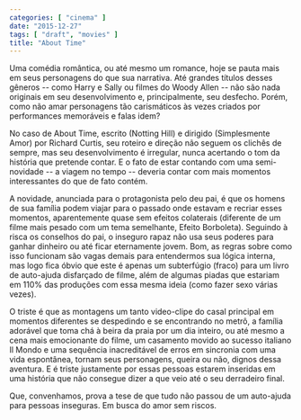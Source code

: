```yaml
---
categories: [ "cinema" ]
date: "2015-12-27"
tags: [ "draft", "movies" ]
title: "About Time"
---
```

Uma comédia romântica, ou até mesmo um romance, hoje se pauta mais
em seus personagens do que sua narrativa. Até grandes títulos desses
gêneros -- como Harry e Sally ou filmes do Woody Allen -- não são nada
originais em seu desenvolvimento e, principalmente, seu desfecho. Porém,
como não amar personagens tão carismáticos às vezes criados por
performances memoráveis e falas idem?

No caso de About Time, escrito (Notting Hill) e dirigido (Simplesmente
Amor) por Richard Curtis, seu roteiro e direção não seguem os clichês
de sempre, mas seu desenvolvimento é irregular, nunca acertando o tom
da história que pretende contar. E o fato de estar contando com uma
semi-novidade -- a viagem no tempo -- deveria contar com mais momentos
interessantes do que de fato contém.

A novidade, anunciada para o protagonista pelo deu pai, é que os homens
de sua família podem viajar para o passado onde estavam e recriar esses
momentos, aparentemente quase sem efeitos colaterais (diferente de um
filme mais pesado com um tema semelhante, Efeito Borboleta). Seguindo à
risca os conselhos do pai, o inseguro rapaz não usa seus poderes para
ganhar dinheiro ou até ficar eternamente jovem. Bom, as regras sobre como
isso funcionam são vagas demais para entendermos sua lógica interna,
mas logo fica óbvio que este é apenas um subterfúgio (fraco) para um
livro de auto-ajuda disfarçado de filme, além de algumas piadas que
estariam em 110% das produções com essa mesma ideia (como fazer sexo
várias vezes).

O triste é que as montagens um tanto video-clipe do casal principal
em momentos diferentes se despedindo e se encontrando no metrô, a
família adorável que toma chá à beira da praia por um dia inteiro,
ou até mesmo a cena mais emocionante do filme, um casamento movido ao
sucesso italiano Il Mondo e uma sequência inacreditável de erros em
sincronia com uma vida espontânea, tornam seus personagens, queira ou
não, dignos dessa aventura. E é triste justamente por essas pessoas
estarem inseridas em uma história que não consegue dizer a que veio
até o seu derradeiro final.

Que, convenhamos, prova a tese de que tudo não passou de um auto-ajuda
para pessoas inseguras. Em busca do amor sem riscos.
